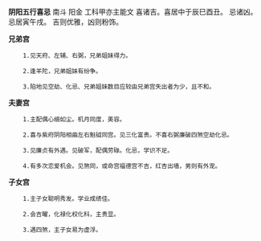 **阴阳五行喜忌**
南斗 阳金 工科甲亦主能文
喜诸吉。喜居中于辰巳酉丑。
忌诸凶。忌居寅午戌。
吉则优雅，凶则粉饰。

**兄弟宫**
```
    1.见天府、左辅、右弼，兄弟姐妹得力。

    2.逢羊陀，兄弟姐妹有纷争。

    3.陷地见空劫、化忌、兄弟姐妹数目应较由兄弟宫失出者为少，且不和。
```

**夫妻宫**
```
    1.主配偶心细如尘。机月同度，美容。

    2.喜与紫府阴阳相曲左右魁钺同宫。见三化富贵。不喜右弼廉破四煞空劫化忌。

    3.见廉贞有外遇。见破军，配偶劳碌。化忌，学识不足。

    4.有多次恋爱机会。见煞同，或命宫福德宫不吉，红杏出墙，男则有外宠。
```

**子女宫**
```
    1.主子女聪明秀发。学业成绩佳。

    2.会吉曜，化禄化权化科，主贵显。

    3.遇四煞，主子女易为虚浮。
```